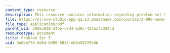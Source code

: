 ```yaml
---
content_type: resource
description: This resource contains information regarding problem set 5.
file: https://ol-ocw-studio-app-qa.s3.amazonaws.com/courses/2-086-numerical-computation-for-mechanical-engineers-fall-2012/3a6ea77d5d5d63905832eb9a597293db_MIT2_086F12_pset5.pdf
file_type: application/pdf
parent_uid: 39d5c010-34bb-c7d4-bd0c-427acf3354cd
resourcetype: Document
title: Problem Set 5
uid: 3a6ea77d-5d5d-6390-5832-eb9a597293db
---
```

